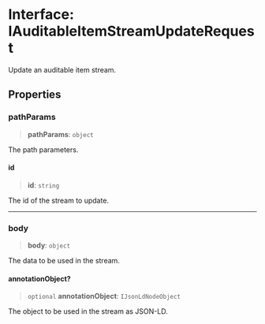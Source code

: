 # Interface: IAuditableItemStreamUpdateRequest

Update an auditable item stream.

## Properties

### pathParams

> **pathParams**: `object`

The path parameters.

#### id

> **id**: `string`

The id of the stream to update.

***

### body

> **body**: `object`

The data to be used in the stream.

#### annotationObject?

> `optional` **annotationObject**: `IJsonLdNodeObject`

The object to be used in the stream as JSON-LD.
